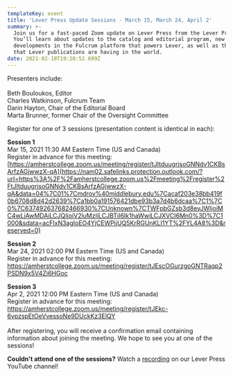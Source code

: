 ```yaml
---
templateKey: event
title: 'Lever Press Update Sessions - March 15, March 24, April 2'
summary: >-
  Join us for a fast-paced Zoom update on Lever Press from the Lever Press Team.
  You’ll learn about updates to the catalog and editorial program, new
  developments in the Fulcrum platform that powers Lever, as well as the impact
  that Lever publications are having in the world. 
date: 2021-02-18T19:20:52.699Z
---
```

Presenters include:\
\
Beth Bouloukos, Editor\
Charles Watkinson, Fulcrum Team\
Darin Hayton, Chair of the Editorial Board\
Marta Brunner, former Chair of the Oversight Committee

Register for one of 3 sessions (presentation content is identical in each):

**Session 1**\
Mar 15, 2021 11:30 AM Eastern Time (US and Canada)\
Register in advance for this meeting:\
[https://amherstcollege.zoom.us/meeting/register/tJItduugrjsoGNNdv1CKBsArfzAGjwwzX-qA](https://nam02.safelinks.protection.outlook.com/?url=https%3A%2F%2Famherstcollege.zoom.us%2Fmeeting%2Fregister%2FtJItduugrjsoGNNdv1CKBsArfzAGjwwzX-qA&data=04%7C01%7Cmdroy%40middlebury.edu%7Cacaf203e38bb419f0b6708d8d42d2639%7Ca1bb0a191576421dbe93b3a7d4b6dcaa%7C1%7C0%7C637492637682466930%7CUnknown%7CTWFpbGZsb3d8eyJWIjoiMC4wLjAwMDAiLCJQIjoiV2luMzIiLCJBTiI6Ik1haWwiLCJXVCI6Mn0%3D%7C1000&sdata=acFIxN3agIoEO4YjCEWPjjUQ5KrRGUnKLI1YT%2FYL4A8%3D&reserved=0)

**Session 2**\
Mar 24, 2021 02:00 PM Eastern Time (US and Canada)\
Register in advance for this meeting:\
<https://amherstcollege.zoom.us/meeting/register/tJEscOGurzgoGNTRaqp2PSDN9x5V4Zj6HGoc>

**Session 3**\
Apr 2, 2021 12:00 PM Eastern Time (US and Canada)\
Register in advance for this meeting:\
<https://amherstcollege.zoom.us/meeting/register/tJEkc-6vpzspEtOeVvessoNe9DUckKz3ElQY>\
\
After registering, you will receive a confirmation email containing information about joining the meeting. We hope to see you at one of the sessions!

**Couldn't attend one of the sessions?** Watch a [recording](https://youtu.be/bIeICwYCugE) on our Lever Press YouTube channel!